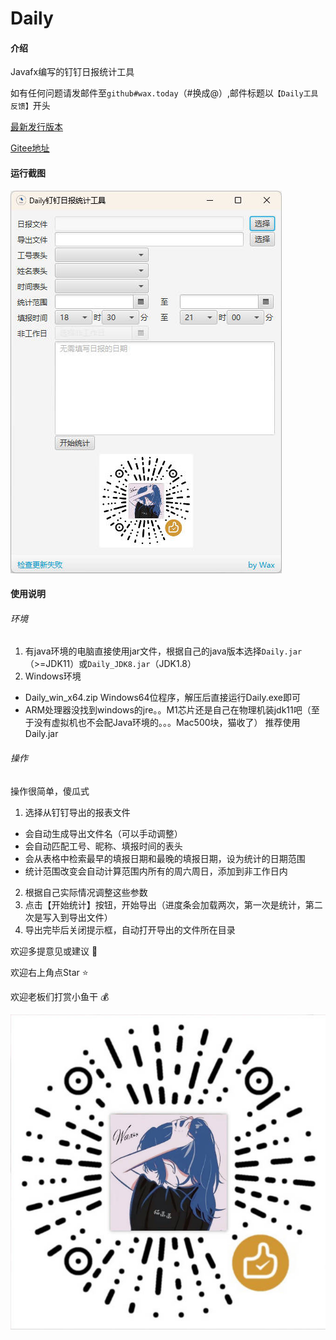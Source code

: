 # Daily

#### 介绍
Javafx编写的钉钉日报统计工具

如有任何问题请发邮件至`github#wax.today`（#换成@）,邮件标题以`【Daily工具反馈】`开头

[最新发行版本](https://github.com/WaxToday/Daily/releases/latest)

[Gitee地址](https://gitee.com/WaxToday/Daily)

#### 运行截图

![运行截图](https://raw.githubusercontent.com/WaxToday/Daily/main/img/Daily.jpg)

#### 使用说明

###### 环境

1. 有java环境的电脑直接使用jar文件，根据自己的java版本选择`Daily.jar`（>=JDK11）或`Daily_JDK8.jar`（JDK1.8）
2. Windows环境
- Daily_win_x64.zip Windows64位程序，解压后直接运行Daily.exe即可
- ARM处理器没找到windows的jre。。M1芯片还是自己在物理机装jdk11吧（至于没有虚拟机也不会配Java环境的。。。Mac500块，猫收了）
推荐使用Daily.jar

###### 操作

操作很简单，傻瓜式
1. 选择从钉钉导出的报表文件
- 会自动生成导出文件名（可以手动调整）
- 会自动匹配工号、昵称、填报时间的表头
- 会从表格中检索最早的填报日期和最晚的填报日期，设为统计的日期范围
- 统计范围改变会自动计算范围内所有的周六周日，添加到非工作日内
2. 根据自己实际情况调整这些参数
3. 点击【开始统计】按钮，开始导出（进度条会加载两次，第一次是统计，第二次是写入到导出文件）
4. 导出完毕后关闭提示框，自动打开导出的文件所在目录

欢迎多提意见或建议  :clap: 

欢迎右上角点Star  :star: 

欢迎老板们打赏小鱼干  :moneybag: 

![谢谢老板](https://raw.githubusercontent.com/WaxToday/Daily/main/img/appreciate.jpg)

